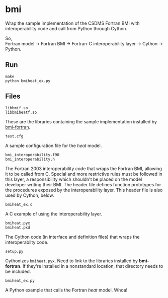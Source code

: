 # bmi

Wrap the sample implementation of the CSDMS Fortran BMI
with interoperability code
and call from Python through Cython.

So,  
Fortran model ->
Fortran BMI ->
Fortran-C interoperability layer ->
Cython ->
Python.

## Run

    make
    python bmiheat_ex.py

## Files

`libbmif.so`  
`libbmiheatf.so`

These are the libraries containing the sample implementation
installed by [bmi-fortran](https://github.com/csdms/bmi-fortran).

`test.cfg`

A sample configuration file for the *heat* model.

`bmi_interoperability.f90`  
`bmi_interoperability.h`

The Fortran 2003 interoperability code that wraps the Fortran BMI,
allowing it to be called from C.
Special and more restrictive rules must be followed in this layer,
a responsibility which shouldn't be placed on the model developer
writing their BMI.
The header file defines function prototypes for the procedures
exposed by the interoperability layer.
This header file is also used by Cython, below.

`bmiheat_ex.c`

A C example of using the interoperability layer.

`bmiheat.pyx`  
`bmiheat.pxd`

The Cython code (in interface and definition files)
that wraps the interoperabilty code.

`setup.py`

Cythonizes `bmiheat.pyx`.
Need to link to the libraries installed by **bmi-fortran**.
If they're installed in a nonstandard location,
that directory needs to be included.

`bmiheat_ex.py`

A Python example that calls the Fortran *heat* model.
Whoa!
